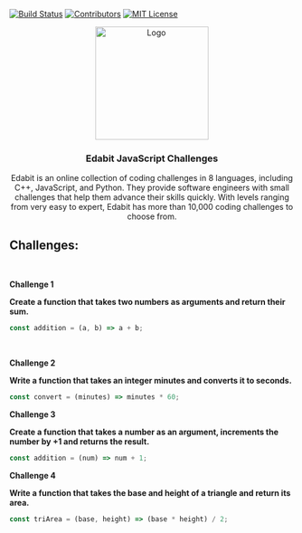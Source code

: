 <!-- PROJECT SHIELDS -->

[![Build Status][build-shield]]()
[![Contributors][contributors-shield]]()
[![MIT License][license-shield]][license-url]

[build-shield]: https://img.shields.io/badge/build-passing-brightgreen.svg?style=flat-square
[contributors-shield]: https://img.shields.io/badge/contributors-1-orange.svg?style=flat-square
[license-shield]: https://img.shields.io/badge/license-MIT-blue.svg?style=flat-square
[license-url]: https://choosealicense.com/licenses/mit

<p align="center">
  <a href="https://edabit.com">
    <img src="https://s3.amazonaws.com/edabit-images/monster003.png" alt="Logo" width="200" height="200">
  </a>

<h3 align="center">Edabit JavaScript Challenges</h3>
<p align="center">
    Edabit is an online collection of coding challenges in 8 languages, including C++, JavaScript, and Python. They provide software engineers with small challenges that help them advance their skills quickly. With levels ranging from very easy to expert, Edabit has more than 10,000 coding challenges to choose from.
</p>

<h2>Challenges: </h2>
<br>

**Challenge 1**
<br>

**Create a function that takes two numbers as arguments and return their sum.**

```javascript
const addition = (a, b) => a + b;
```

<br>

**Challenge 2**
<br>

**Write a function that takes an integer minutes and converts it to seconds.**

```javascript
const convert = (minutes) => minutes * 60;
```

**Challenge 3**
<br>

**Create a function that takes a number as an argument, increments the number by +1 and returns the result.**

```javascript
const addition = (num) => num + 1;
```

**Challenge 4**
<br>

**Write a function that takes the base and height of a triangle and return its area.**

```javascript
const triArea = (base, height) => (base * height) / 2;
```

